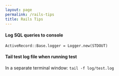 ```yaml
---
layout: page
permalink: /rails-tips
title: Rails Tips
---
```


#### Log SQL queries to console

`ActiveRecord::Base.logger = Logger.new(STDOUT)`

#### Tail test log file when running test

In a separate terminal window:
`tail -f log/test.log`
